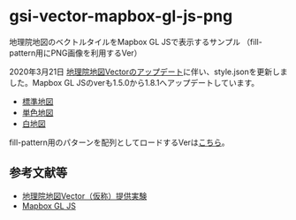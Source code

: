# gsi-vector-mapbox-gl-js-png
地理院地図のベクトルタイルをMapbox GL JSで表示するサンプル
（fill-pattern用にPNG画像を利用するVer）

2020年3月21日 [地理院地図Vectorのアップデート](https://www.gsi.go.jp/johofukyu/johofukyu200318.html)に伴い、style.jsonを更新しました。Mapbox GL JSのverも1.5.0から1.8.1へアップデートしています。

- [標準地図](https://mghs15.github.io/gsi-vector-mapbox-gl-js-png/std.html#14.01/35.44575/139.9552)
- [単色地図](https://mghs15.github.io/gsi-vector-mapbox-gl-js-png/pale.html#14.01/35.44575/139.9552)
- [白地図](https://mghs15.github.io/gsi-vector-mapbox-gl-js-png/blank.html#14.01/35.44575/139.9552)

fill-pattern用のパターンを配列としてロードするVerは[こちら](https://github.com/mghs15/gsi-vector-mapbox-gl-js)。

## 参考文献等
* [地理院地図Vector（仮称）提供実験](https://github.com/gsi-cyberjapan/gsimaps-vector-experiment)
* [Mapbox GL JS](https://github.com/mapbox/mapbox-gl-js)

